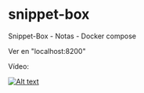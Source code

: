 # snippet-box
Snippet-Box - Notas - Docker compose

Ver en "localhost:8200"

Vídeo:

[![Alt text](https://img.youtube.com/vi/JOjQm6UP6F4/0.jpg)](https://www.youtube.com/watch?v=JOjQm6UP6F4)
